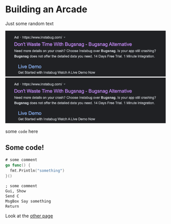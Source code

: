 <!--
published: true
slug: building-an-arcade
-->
# Building an Arcade

Just some random text

<div class="double images">
  <img src="../images/bugsnag-slander.png" />
  <img src="https://raw.githubusercontent.com/wamphlett/test-blog/master/ultracade/bugsnag-slander.png" />
</div>

some `code` here

## Some code!

```go
# some comment
go func() {
  fmt.Println("something")
}()
```


```ahk
; some comment
Gui, Show
Send C
MsgBox Say something
Return
```

Look at the [other page](./LEDBlinkey.md)
